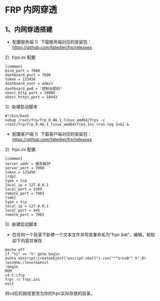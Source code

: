 # FRP 内网穿透
## 1、内网穿透搭建
- 配置服务端
1）下载服务端对应的安装包：https://github.com/fatedier/frp/releases

2）frps.ini 配置
```
[common]
bind_port = 7000
dashboard_port = 7500
token = 123456
dashboard_user = admin
dashboard_pwd = '控制台密码'
vhost_http_port = 10080
vhost_https_port = 10443
```

3）新建启动脚本
```
#!/bin/bash
nohup /root/frp/frp_0.46.1_linux_amd64/frps -c /root/frp/frp_0.46.1_linux_amd64/frps.ini >run.log 2>&1 &
```
- 配置客户端
1）下载客户端对应的安装包：https://github.com/fatedier/frp/releases

2）frpc.ini 配置
```
[common]
server_addr = 服务器IP
server_port = 7000
token = 123456
[rdp]
type = tcp
local_ip = 127.0.0.1           
local_port = 3389
remote_port = 7001  
[smb]
type = tcp
local_ip = 127.0.0.1
local_port = 445
remote_port = 7002
```

3）新建启动脚本
- 在任何一个目录下新建一个文本文件并将其重命名为“frpc.bat”，编辑，粘贴如下内容并保存
```
@echo off
if "%1" == "h" goto begin
mshta vbscript:createobject("wscript.shell").run("""%~nx0"" h",0)(window.close)&&exit
:begin
REM
cd C:\frp
frpc -c frpc.ini
exit
```

将cd后的路径更改为你的frpc实际存放的目录。